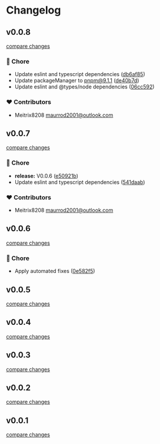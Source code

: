 # Changelog

## v0.0.8

[compare changes](https://github.com/meitrix8208/unjs-rekit/compare/v0.0.7...v0.0.8)

### 🏡 Chore

- Update eslint and typescript dependencies ([db6af85](https://github.com/meitrix8208/unjs-rekit/commit/db6af85))
- Update packageManager to pnpm@9.1.1 ([de40b7d](https://github.com/meitrix8208/unjs-rekit/commit/de40b7d))
- Update eslint and @types/node dependencies ([06cc592](https://github.com/meitrix8208/unjs-rekit/commit/06cc592))

### ❤️ Contributors

- Meitrix8208 <maurrod2001@outlook.com>

## v0.0.7

[compare changes](https://github.com/meitrix8208/unjs-rekit/compare/v0.0.6...v0.0.7)

### 🏡 Chore

- **release:** V0.0.6 ([e50921b](https://github.com/meitrix8208/unjs-rekit/commit/e50921b))
- Update eslint and typescript dependencies ([541daab](https://github.com/meitrix8208/unjs-rekit/commit/541daab))

### ❤️ Contributors

- Meitrix8208 <maurrod2001@outlook.com>

## v0.0.6

[compare changes](https://github.com/meitrix8208/unjs-rekit/compare/v0.0.6...v0.0.6)

### 🏡 Chore

- Apply automated fixes ([0e582f5](https://github.com/meitrix8208/unjs-rekit/commit/0e582f5))

## v0.0.5

[compare changes](https://github.com/meitrix8208/unjs-rekit/compare/v0.0.4...v0.0.5)

## v0.0.4

[compare changes](https://github.com/meitrix8208/unjs-rekit/compare/v0.0.3...v0.0.4)

## v0.0.3

[compare changes](https://github.com/meitrix8208/unjs-rekit/compare/v0.0.2...v0.0.3)

## v0.0.2

[compare changes](https://github.com/meitrix8208/unjs-rekit/compare/v0.0.1...v0.0.2)

## v0.0.1

[compare changes](https://github.com/meitrix8208/unjs-rekit/compare/v0.0.0...v0.0.1)
